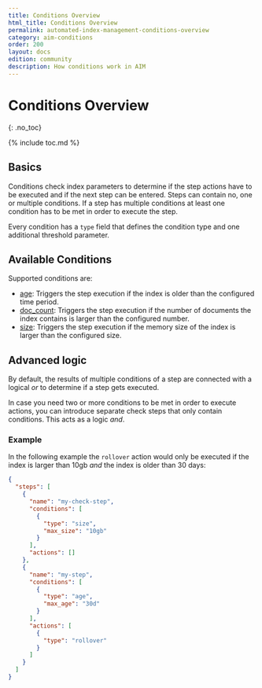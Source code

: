 ```yaml
---
title: Conditions Overview
html_title: Conditions Overview
permalink: automated-index-management-conditions-overview
category: aim-conditions
order: 200
layout: docs
edition: community
description: How conditions work in AIM
---
```

<!--- Copyright 2023 floragunn GmbH -->

# Conditions Overview
{: .no_toc}

{% include toc.md %}

## Basics

Conditions check index parameters to determine if the step actions have to be executed and if the next step can be entered.
Steps can contain no, one or multiple conditions.
If a step has multiple conditions at least one condition has to be met in order to execute the step.

Every condition has a `type` field that defines the condition type and one additional threshold parameter.

## Available Conditions

Supported conditions are:
- [age](conditions_age.md): Triggers the step execution if the index is older than the configured time period.
- [doc_count](conditions_doc_count.md): Triggers the step execution if the number of documents the index contains is larger than the configured number.
- [size](conditions_size.md): Triggers the step execution if the memory size of the index is larger than the configured size.


## Advanced logic

By default, the results of multiple conditions of a step are connected with a logical *or* to determine if a step gets executed.

In case you need two or more conditions to be met in order to execute actions, you can introduce separate check steps that only contain conditions.
This acts as a logic *and*.

### Example

In the following example the `rollover` action would only be executed if the index is larger than 10gb *and* the index is older than 30 days:

```json
{
  "steps": [
    {
      "name": "my-check-step",
      "conditions": [
        {
          "type": "size",
          "max_size": "10gb"
        }
      ],
      "actions": []
    },
    {
      "name": "my-step",
      "conditions": [
        {
          "type": "age",
          "max_age": "30d"
        }
      ],
      "actions": [
        {
          "type": "rollover"
        }
      ]
    }
  ]
}
```
